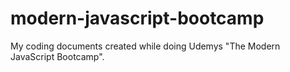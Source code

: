 # modern-javascript-bootcamp

My coding documents created while doing Udemys "The Modern JavaScript Bootcamp".
